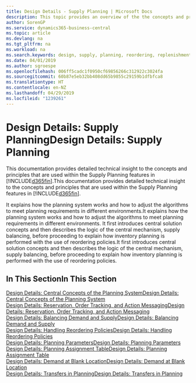 ```yaml
---
title: Design Details - Supply Planning | Microsoft Docs
description: This topic provides an overview of the the concepts and principles that are used within the Supply Planning features in Business Central.
author: SorenGP
ms.service: dynamics365-business-central
ms.topic: article
ms.devlang: na
ms.tgt_pltfrm: na
ms.workload: na
ms.search.keywords: design, supply, planning, reordering, replenishment
ms.date: 04/01/2019
ms.author: sgroespe
ms.openlocfilehash: 006ff5cadc1f0950cf69856266c312922c3024fa
ms.sourcegitcommit: 60b87e5eb32bb408dd65b9855c29159b1dfbfca8
ms.translationtype: HT
ms.contentlocale: en-NZ
ms.lasthandoff: 04/29/2019
ms.locfileid: "1239261"
---
```

# <a name="design-details-supply-planning"></a><span data-ttu-id="e7c82-103">Design Details: Supply Planning</span><span class="sxs-lookup"><span data-stu-id="e7c82-103">Design Details: Supply Planning</span></span>
<span data-ttu-id="e7c82-104">This documentation provides detailed technical insight to the concepts and principles that are used within the Supply Planning features in [!INCLUDE[d365fin](includes/d365fin_md.md)].</span><span class="sxs-lookup"><span data-stu-id="e7c82-104">This documentation provides detailed technical insight to the concepts and principles that are used within the Supply Planning features in [!INCLUDE[d365fin](includes/d365fin_md.md)].</span></span>  

<span data-ttu-id="e7c82-105">It explains how the planning system works and how to adjust the algorithms to meet planning requirements in different environments.</span><span class="sxs-lookup"><span data-stu-id="e7c82-105">It explains how the planning system works and how to adjust the algorithms to meet planning requirements in different environments.</span></span> <span data-ttu-id="e7c82-106">It first introduces central solution concepts and then describes the logic of the central mechanism, supply balancing, before proceeding to explain how inventory planning is performed with the use of reordering policies.</span><span class="sxs-lookup"><span data-stu-id="e7c82-106">It first introduces central solution concepts and then describes the logic of the central mechanism, supply balancing, before proceeding to explain how inventory planning is performed with the use of reordering policies.</span></span>  

## <a name="in-this-section"></a><span data-ttu-id="e7c82-107">In This Section</span><span class="sxs-lookup"><span data-stu-id="e7c82-107">In This Section</span></span>  
[<span data-ttu-id="e7c82-108">Design Details: Central Concepts of the Planning System</span><span class="sxs-lookup"><span data-stu-id="e7c82-108">Design Details: Central Concepts of the Planning System</span></span>](design-details-central-concepts-of-the-planning-system.md)  
[<span data-ttu-id="e7c82-109">Design Details: Reservation, Order Tracking, and Action Messaging</span><span class="sxs-lookup"><span data-stu-id="e7c82-109">Design Details: Reservation, Order Tracking, and Action Messaging</span></span>](design-details-reservation-order-tracking-and-action-messaging.md)  
[<span data-ttu-id="e7c82-110">Design Details: Balancing Demand and Supply</span><span class="sxs-lookup"><span data-stu-id="e7c82-110">Design Details: Balancing Demand and Supply</span></span>](design-details-balancing-demand-and-supply.md)  
[<span data-ttu-id="e7c82-111">Design Details: Handling Reordering Policies</span><span class="sxs-lookup"><span data-stu-id="e7c82-111">Design Details: Handling Reordering Policies</span></span>](design-details-handling-reordering-policies.md)  
[<span data-ttu-id="e7c82-112">Design Details: Planning Parameters</span><span class="sxs-lookup"><span data-stu-id="e7c82-112">Design Details: Planning Parameters</span></span>](design-details-planning-parameters.md)  
[<span data-ttu-id="e7c82-113">Design Details: Planning Assignment Table</span><span class="sxs-lookup"><span data-stu-id="e7c82-113">Design Details: Planning Assignment Table</span></span>](design-details-planning-assignment-table.md)  
[<span data-ttu-id="e7c82-114">Design Details: Demand at Blank Location</span><span class="sxs-lookup"><span data-stu-id="e7c82-114">Design Details: Demand at Blank Location</span></span>](design-details-demand-at-blank-location.md)  
[<span data-ttu-id="e7c82-115">Design Details: Transfers in Planning</span><span class="sxs-lookup"><span data-stu-id="e7c82-115">Design Details: Transfers in Planning</span></span>](design-details-transfers-in-planning.md)
